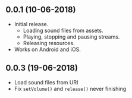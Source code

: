 ## 0.0.1 (10-06-2018)

* Initial release.
    * Loading sound files from assets.
    * Playing, stopping and pausing streams.
    * Releasing resources.
* Works on Android and iOS.

## 0.0.3 (19-06-2018)
* Load sound files from URI
* Fix `setVolume()` and `release()` never finishing